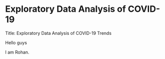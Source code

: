 # Exploratory Data Analysis of COVID-19

Title: Exploratory Data Analysis of COVID-19 Trends

Hello guys

I am Rohan. 
